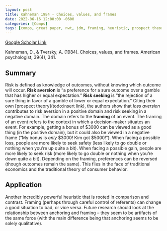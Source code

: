 ```yaml
---
layout: post
title: Kahneman 1984 - Choices, values, and frames
date: 2022-06-16 12:00:00 -0600
categories: [Comps]
tags: [comps, great paper, nwt, jdm, framing, heuristic, prospect theory, risk]
---
```

[Google Scholar Link](https://scholar.google.com/scholar?hl=en&as_sdt=0%2C45&q=choices+value+and+frames&btnG=)

Kahneman, D., & Tversky, A. (1984). Choices, values, and frames. American psychologist, 39(4), 341.

## Summary
Risk is defined as knowledge of outcomes, without knowing which outcome will occur.  **Risk aversion** is “a preference for a sure outcome over a gamble that has higher or equal expectation.”  **Risk seeking** is “the rejection of a sure thing in favor of a gamble of lower or equal expectation.”  Citing their own [prospect theory](todo:insert link), the authors show that _loss aversion_ contributes to risk aversion in a positive domain and risk seeking in a negative domain.  The domain refers to the **framing** of an event.  The framing of an event refers to the context in which a decision-maker situates an event.  For example, getting a bonus of $3000 can be viewed as a good thing (in the positive domain), but it could also be viewed in a negative frame (“My bonus is _only_ $3000!  Kim got $5000!”).  When facing a possible loss, people are more likely to seek safety (less likely to go double or nothing when you’re up quite a bit).  When facing a possible gain, people are more likely to seek risk (more likely to go double or nothing when you’re down quite a bit).  Depending on the framing, preferences can be reversed (though outcomes remain the same).  This flies in the face of traditional economics and the traditional theory of consumer behavior.

## Application
Another incredibly powerful heuristic that is rooted in comparison and contrast.  Framing (perhaps through careful control of referents) can change a good situation to bad, or vice versa.  Future research should look at the relationship between anchoring and framing – they seem to be artifacts of the same force (with the main difference being that anchoring seems to be solely qualitative).  

